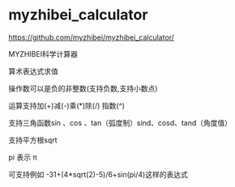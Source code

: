 # myzhibei_calculator

https://github.com/myzhibei/myzhibei_calculator/



MYZHIBEI科学计算器

算术表达式求值

操作数可以是负的非整数(支持负数,支持小数点)

运算支持加(+)减(-)乘(*)除(/) 指数(^)

支持三角函数sin 、cos 、tan（弧度制）sind、cosd、tand（角度值） 

支持平方根sqrt 

pi 表示 π

可支持例如 -31+(4*sqrt(2)-5)/6+sin(pi/4)这样的表达式
